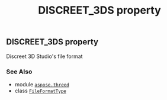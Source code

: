 ﻿---
title: DISCREET_3DS property
second_title: Aspose.3D for Python via .NET API References
description: 
type: docs
weight: 80
url: /aspose.threed/fileformattype/discreet_3ds/
is_root: false
---

## DISCREET_3DS property


Discreet 3D Studio's file format

### See Also
* module [`aspose.threed`](../../)
* class [`FileFormatType`](/3d/python-net/aspose.threed/fileformattype)
